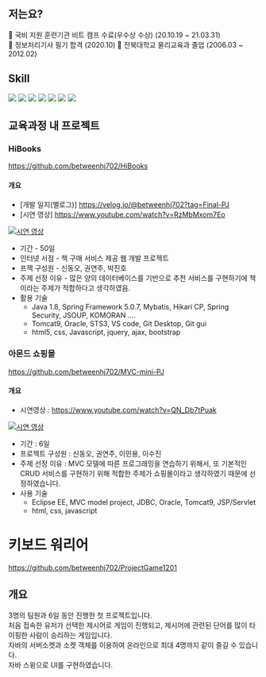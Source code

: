 ## 저는요?

🌱 국비 지원 훈련기관 비트 캠프 수료(우수상 수상) (20.10.19 ~ 21.03.31)<br>
🤔 정보처리기사 필기 합격 (2020.10)
🔭 전북대학교 물리교육과 졸업 (2006.03 ~ 2012.02) 

## Skill

<img src="http://img.shields.io/badge/-Java-F89820?style=flat&logo=java&logoColor=white"> <img src="http://img.shields.io/badge/-Oracle-F80000?style=flat&logo=oracle&logoColor=white"> <img src="http://img.shields.io/badge/-Spring-6DB33F?style=flat&logo=spring&logoColor=white">
<img src = "https://img.shields.io/badge/-HTML5-E34F26?style=flat&logo=html5&logoColor=white"> <img src = "https://img.shields.io/badge/-CSS3-1572B6?style=flat&logo=css3&logoColor=white"> <img src="https://img.shields.io/badge/-JavaScript-eed718?style=flat&logo=javascript&logoColor=ffffff"> <img src="http://img.shields.io/badge/-Github-000000?style=flat&logo=github&logoColor=FFFFFF">

## 교육과정 내 프로젝트
### HiBooks
  https://github.com/betweenhj702/HiBooks
#### 개요

 - [개발 일지(벨로그)] https://velog.io/@betweenhj702?tag=Final-PJ
 - [시연 영상] https://www.youtube.com/watch?v=RzMbMxom7Eo
 
[![시연 영상](https://img.youtube.com/vi/RzMbMxom7Eo/0.jpg)](https://www.youtube.com/watch?v=RzMbMxom7Eo)
 
 - 기간 - 50일
 - 인터넷 서점 - 책 구매 서비스 제공 웹 개발 프로젝트
 - 프젝 구성원 - 신동오, 권연주, 박진호
 - 주제 선정 이유 - 많은 양의 데이터베이스를 기반으로 추천 서비스를 구현하기에 책이라는 주제가 적합하다고 생각하였음.
 - 활용 기술 
   * Java 1.8, Spring Framework 5.0.7, Mybatis, Hikari CP, Spring Security, JSOUP, KOMORAN ....
   * Tomcat9, Oracle, STS3, VS code, Git Desktop, Git gui
   * html5, css, Javascript, jquery, ajax, bootstrap


### 아몬드 쇼핑몰
  https://github.com/betweenhj702/MVC-mini-PJ
  
#### 개요
- 시연영상 : https://www.youtube.com/watch?v=QN_Db7tPuak

[![시연 영상](https://img.youtube.com/vi/QN_Db7tPuak/0.jpg)](https://www.youtube.com/watch?v=QN_Db7tPuak)

- 기간 : 6일
- 프로젝트 구성원 : 신동오, 권연주, 이민용, 이수진
- 주제 선정 이유 : MVC 모델에 따른 프로그래밍을 연습하기 위해서, 또 기본적인 CRUD 서비스를 구현하기 위해 적합한 주제가 쇼핑몰이라고 생각하였기 때문에 선정하였습니다. 
- 사용 기술
  * Eclipse EE, MVC model project, JDBC, Oracle, Tomcat9, JSP/Servlet
  * html, css, javascript

# 키보드 워리어
  https://github.com/betweenhj702/ProjectGame1201
## 개요
3명의 팀원과 6일 동안 진행한 첫 프로젝트입니다.<br>
처음 접속한 유저가 선택한 제시어로 게임이 진행되고, 제시어에 관련된 단어를 많이 타이핑한 사람이 승리하는 게임입니다.<br>
자바의 서버소켓과 소켓 객체를 이용하여 온라인으로 최대 4명까지 같이 즐길 수 있습니다.<br>
자바 스윙으로 UI를 구현하였습니다.

<!--
<img src="https://img.shields.io/badge/-Bootstrap-563D7C?style=flat&logo=bootstrap&logoColor=white">
<img src="https://img.shields.io/badge/-Sass-cc6699?style=flat&logo=sass&logoColor=ffffff">
<img src="https://img.shields.io/badge/-React-000000?style=flat&logo=react&logoColor=00c8ff">
<img src="https://img.shields.io/badge/-MongoDB-4DB33D?style=flat&logo=mongodb&logoColor=FFFFFF">
<img src="https://img.shields.io/badge/-GraphQL-e535ab?style=flat&logo=graphql&logoColor=FFFFFF">
<img src="https://img.shields.io/badge/-MySQL-F29111?style=flat&logo=mysql&logoColor=FFFFFF">
<img src="https://img.shields.io/badge/-Express.js-787878?style=flat">
<img src="https://img.shields.io/badge/-Node.js-3C873A?style=flat&logo=Node.js&logoColor=white">
<img src="https://img.shields.io/badge/-Firebase-FFA611?style=flat&logo=firebase&logoColor=FFFFFF">
<img src="http://img.shields.io/badge/-Google%20Cloud%20Platform-4285F4?style=flat&logo=google%20cloud&logoColor=white">
<img src="https://img.shields.io/badge/-Progressive Web Apps-5A0FC8?style=flat">
<img src="http://img.shields.io/badge/-Git-F1502F?style=flat&logo=git&logoColor=FFFFFF">
<img src="http://img.shields.io/badge/-VS%20Code-007ACC?style=flat&logo=visual%20studio%20code&logoColor=white">
<img src="http://img.shields.io/badge/-Heroku-430098?style=flat&logo=heroku&logoColor=white">
<img src="http://img.shields.io/badge/-Vercel-black?style=flat&logo=vercel&logoColor=white">
-->
<!--
**betweenhj702/betweenhj702** is a ✨ _special_ ✨ repository because its `README.md` (this file) appears on your GitHub profile.

Here are some ideas to get you started:

- 🔭 I’m currently working on ...
- 🌱 I’m currently learning ...
- 👯 I’m looking to collaborate on ...
- 🤔 I’m looking for help with ...
- 💬 Ask me about ...
- 📫 How to reach me: ...
- 😄 Pronouns: ...
- ⚡ Fun fact: ...
-->
